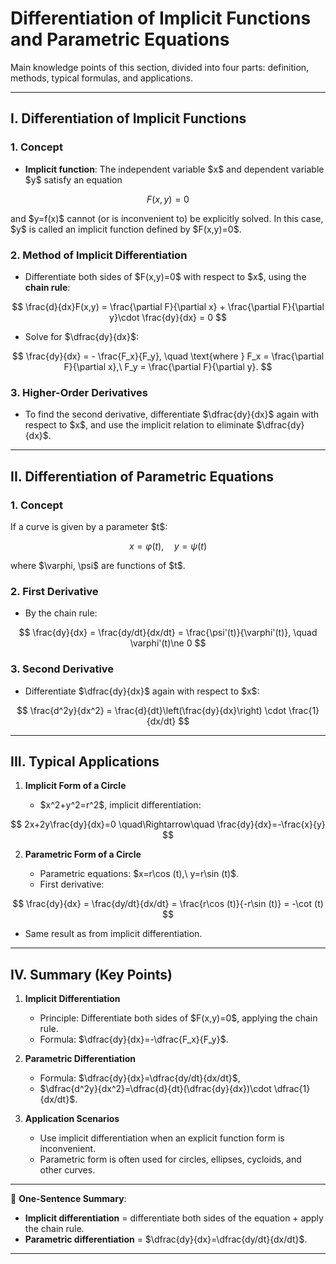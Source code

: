 

# Differentiation of Implicit Functions and Parametric Equations

Main knowledge points of this section, divided into four parts: definition, methods, typical formulas, and applications.

---

## I. Differentiation of Implicit Functions

### 1. Concept

* **Implicit function**: The independent variable \$x\$ and dependent variable \$y\$ satisfy an equation

$$
F(x,y)=0
$$

and \$y=f(x)\$ cannot (or is inconvenient to) be explicitly solved. In this case, \$y\$ is called an implicit function defined by \$F(x,y)=0\$.

### 2. Method of Implicit Differentiation

* Differentiate both sides of \$F(x,y)=0\$ with respect to \$x\$, using the **chain rule**:

$$
\frac{d}{dx}F(x,y) = \frac{\partial F}{\partial x} + \frac{\partial F}{\partial y}\cdot \frac{dy}{dx} = 0
$$

* Solve for \$\dfrac{dy}{dx}\$:

$$
\frac{dy}{dx} = - \frac{F_x}{F_y}, \quad \text{where } F_x = \frac{\partial F}{\partial x},\ F_y = \frac{\partial F}{\partial y}.
$$

### 3. Higher-Order Derivatives

* To find the second derivative, differentiate \$\dfrac{dy}{dx}\$ again with respect to \$x\$, and use the implicit relation to eliminate \$\dfrac{dy}{dx}\$.

---

## II. Differentiation of Parametric Equations

### 1. Concept

If a curve is given by a parameter \$t\$:

$$
x = \varphi(t),\quad y = \psi(t)
$$

where \$\varphi, \psi\$ are functions of \$t\$.

### 2. First Derivative

* By the chain rule:

$$
\frac{dy}{dx} = \frac{dy/dt}{dx/dt} = \frac{\psi'(t)}{\varphi'(t)}, \quad \varphi'(t)\ne 0
$$

### 3. Second Derivative

* Differentiate \$\dfrac{dy}{dx}\$ again with respect to \$x\$:

$$
\frac{d^2y}{dx^2} = \frac{d}{dt}\left(\frac{dy}{dx}\right) \cdot \frac{1}{dx/dt}
$$

---

## III. Typical Applications

1. **Implicit Form of a Circle**

   * \$x^2+y^2=r^2\$, implicit differentiation:

$$
2x+2y\frac{dy}{dx}=0 \quad\Rightarrow\quad \frac{dy}{dx}=-\frac{x}{y}
$$

2. **Parametric Form of a Circle**

   * Parametric equations: \$x=r\cos (t),\ y=r\sin (t)\$.
   * First derivative:

$$
\frac{dy}{dx} = \frac{dy/dt}{dx/dt} = \frac{r\cos (t)}{-r\sin (t)} = -\cot (t)
$$

* Same result as from implicit differentiation.

---

## IV. Summary (Key Points)

1. **Implicit Differentiation**

   * Principle: Differentiate both sides of \$F(x,y)=0\$, applying the chain rule.
   * Formula: \$\dfrac{dy}{dx}=-\dfrac{F\_x}{F\_y}\$.

2. **Parametric Differentiation**

   * Formula: \$\dfrac{dy}{dx}=\dfrac{dy/dt}{dx/dt}\$,
   * $\dfrac{d^2y}{dx^2}=\dfrac{d}{dt}(\dfrac{dy}{dx})\cdot \dfrac{1}{dx/dt}\$.

3. **Application Scenarios**

   * Use implicit differentiation when an explicit function form is inconvenient.
   * Parametric form is often used for circles, ellipses, cycloids, and other curves.

---

📌 **One-Sentence Summary**:

* **Implicit differentiation** = differentiate both sides of the equation + apply the chain rule.
* **Parametric differentiation** = \$\dfrac{dy}{dx}=\dfrac{dy/dt}{dx/dt}\$.

---

